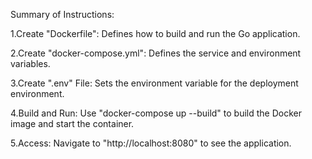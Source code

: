 Summary of Instructions:

1.Create "Dockerfile": Defines how to build and run the Go application.

2.Create "docker-compose.yml": Defines the service and environment variables.

3.Create ".env" File: Sets the environment variable for the deployment environment.

4.Build and Run: Use "docker-compose up --build" to build the Docker image and start the container.

5.Access: Navigate to "http://localhost:8080" to see the application.